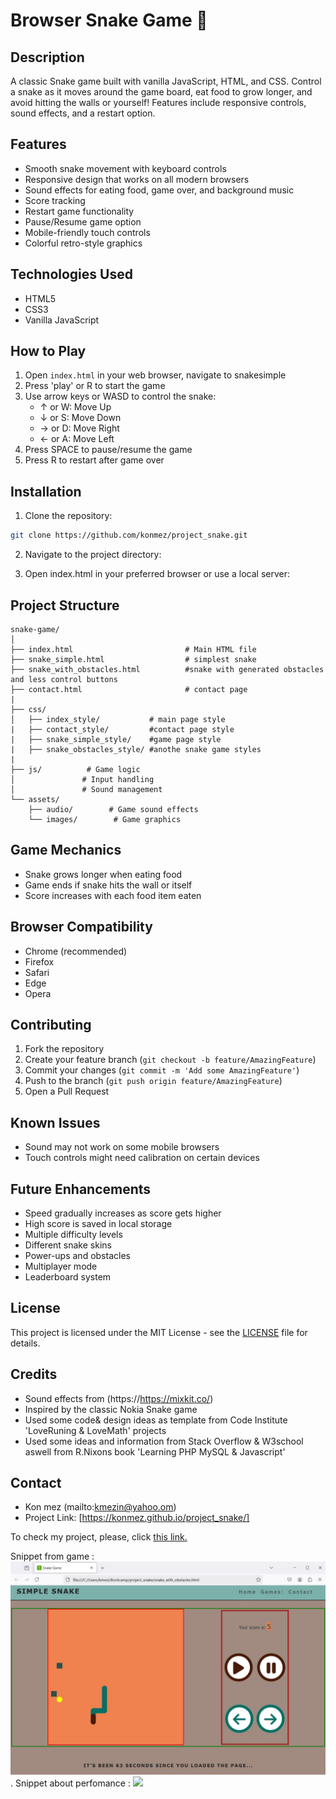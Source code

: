 # Browser Snake Game 🐍



## Description
A classic Snake game built with vanilla JavaScript, HTML, and CSS. Control a snake as it moves around the game board, eat food to grow longer, and avoid hitting the walls or yourself! Features include responsive controls, sound effects, and a restart option.

## Features
- Smooth snake movement with keyboard controls
- Responsive design that works on all modern browsers
- Sound effects for eating food, game over, and background music
- Score tracking 
- Restart game functionality
- Pause/Resume game option
- Mobile-friendly touch controls
- Colorful retro-style graphics

## Technologies Used
- HTML5
- CSS3
- Vanilla JavaScript


## How to Play
1. Open `index.html` in your web browser, navigate to snakesimple
2. Press 'play' or R to start the game
3. Use arrow keys or WASD to control the snake:
   - ↑ or W: Move Up
   - ↓ or S: Move Down
   - → or D: Move Right
   - ← or A: Move Left
4. Press SPACE to pause/resume the game
5. Press R to restart after game over

## Installation
1. Clone the repository:
```bash
git clone https://github.com/konmez/project_snake.git
```

2. Navigate to the project directory:


3. Open index.html in your preferred browser or use a local server:


## Project Structure
```
snake-game/
│
├── index.html                         # Main HTML file
├── snake_simple.html                  # simplest snake 
├── snake_with_obstacles.html          #snake with generated obstacles and less control buttons
├── contact.html                       # contact page
|
├── css/
│   ├── index_style/           # main page style
|   ├── contact_style/         #contact page style
|   ├── snake_simple_style/    #game page style
|   ├── snake_obstacles_style/ #anothe snake game styles
|
├── js/          # Game logic
│               # Input handling
│               # Sound management
└── assets/
    ├── audio/        # Game sound effects
    └── images/        # Game graphics
```

## Game Mechanics
- Snake grows longer when eating food
- Game ends if snake hits the wall or itself
- Score increases with each food item eaten


## Browser Compatibility
- Chrome (recommended)
- Firefox
- Safari
- Edge
- Opera

## Contributing
1. Fork the repository
2. Create your feature branch (`git checkout -b feature/AmazingFeature`)
3. Commit your changes (`git commit -m 'Add some AmazingFeature'`)
4. Push to the branch (`git push origin feature/AmazingFeature`)
5. Open a Pull Request

## Known Issues
- Sound may not work on some mobile browsers
- Touch controls might need calibration on certain devices

## Future Enhancements
- Speed gradually increases as score gets higher
- High score is saved in local storage
- Multiple difficulty levels
- Different snake skins
- Power-ups and obstacles
- Multiplayer mode
- Leaderboard system

## License
This project is licensed under the MIT License - see the [LICENSE](LICENSE) file for details.

## Credits
- Sound effects from (https://https://mixkit.co/)
- Inspired by the classic Nokia Snake game
- Used some code& design ideas  as template from Code Institute 'LoveRuning & LoveMath' projects
- Used some ideas and information from Stack Overflow & W3school 
      aswell from R.Nixons book 'Learning PHP MySQL & Javascript'






## Contact
- Kon mez (mailto:kmezin@yahoo.om)
- Project Link: [https://konmez.github.io/project_snake/]


To check my project, please, click <a href="https://konmez.github.io/project_snake/" target="_blank">this link.</a>

Snippet from game :
<img src="./assets/images/Snake_snip.jpg">.
Snippet about perfomance :
<img src="./assets/images/#">
